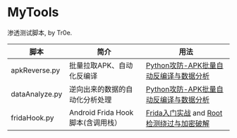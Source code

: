 # MyTools
渗透测试脚本, by Tr0e.

|脚本  | 简介 | 用法 |
|--|--|--|
| apkReverse.py |批量拉取APK、自动化反编译 | [Python攻防-APK批量自动反编译与数据分析](https://blog.csdn.net/weixin_39190897/article/details/127469657) |
| dataAnalyze.py| 逆向出来的数据的自动化分析处理| [Python攻防-APK批量自动反编译与数据分析](https://blog.csdn.net/weixin_39190897/article/details/127469657)|
| fridaHook.py| Android Frida Hook脚本(含调用栈）| [Frida入门实战](https://blog.csdn.net/weixin_39190897/article/details/100517918) and [Root检测绕过与加密破解](https://blog.csdn.net/weixin_39190897/article/details/114458052)|
